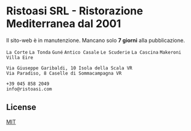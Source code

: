 # Ristoasi SRL - Ristorazione Mediterranea dal 2001

Il sito-web è in manutenzione. Mancano solo **7 giorni** alla pubblicazione.


```La Corte```
```La Tonda```
```Guné```
```Antico Casale```
```Le Scuderie```
```La Cascina```
```Makeroni```
```Villa Eire```

```
Via Giuseppe Garibaldi, 10 Isola della Scala VR
Via Paradiso, 8 Caselle di Sommacampagna VR
```

```
+39 045 858 2049
info@ristoasi.com
```

## License

[MIT](https://choosealicense.com/licenses/mit/)
